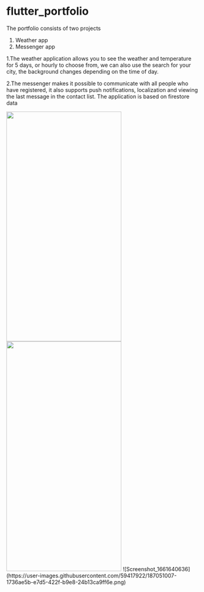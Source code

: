 # flutter_portfolio

The portfolio consists of two projects 
1. Weather app
2. Messenger app

1.The weather application allows you to see the weather and temperature for 5 days, or hourly to choose from, we can also use the search for your city, the background changes depending on the time of day.

2.The messenger makes it possible to communicate with all people who have registered, it also supports push notifications, localization and viewing the last message in the contact list. The application is based on firestore data


<img src="https://user-images.githubusercontent.com/59417922/187051003-508b6370-3259-4e16-9704-f18c99df0465.png" width="300" height="600">
<img src="https://user-images.githubusercontent.com/59417922/187051004-e3970d2d-4597-4772-9ae4-378a874e659d.png" width="300" height="600">
![Screenshot_1661640636](https://user-images.githubusercontent.com/59417922/187051007-1736ae5b-e7d5-422f-b9e8-24b13ca9ff6e.png)
